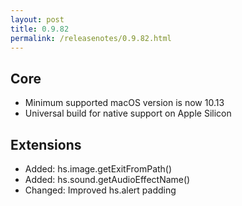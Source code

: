 ```yaml
---
layout: post
title: 0.9.82
permalink: /releasenotes/0.9.82.html
---
```


## Core

  * Minimum supported macOS version is now 10.13
  * Universal build for native support on Apple Silicon

## Extensions

  * Added: hs.image.getExitFromPath()
  * Added: hs.sound.getAudioEffectName()
  * Changed: Improved hs.alert padding
